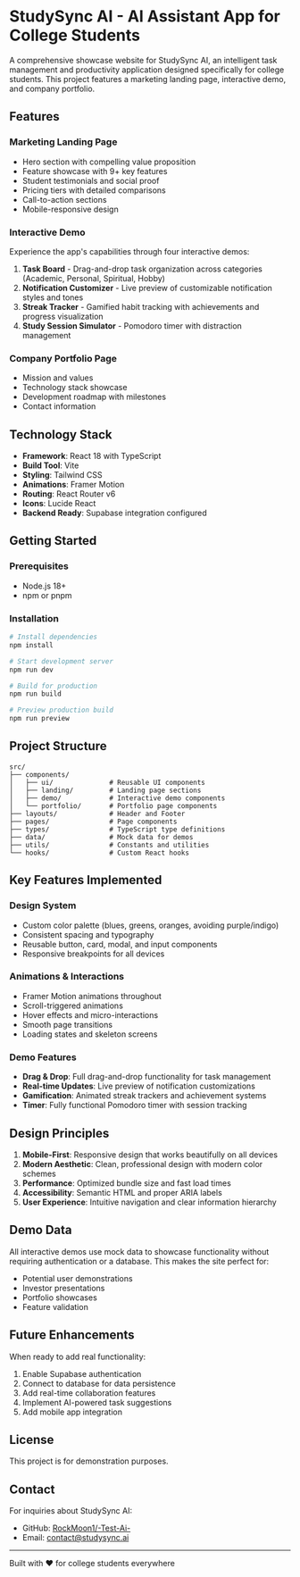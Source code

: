 # StudySync AI - AI Assistant App for College Students

A comprehensive showcase website for StudySync AI, an intelligent task management and productivity application designed specifically for college students. This project features a marketing landing page, interactive demo, and company portfolio.

## Features

### Marketing Landing Page
- Hero section with compelling value proposition
- Feature showcase with 9+ key features
- Student testimonials and social proof
- Pricing tiers with detailed comparisons
- Call-to-action sections
- Mobile-responsive design

### Interactive Demo
Experience the app's capabilities through four interactive demos:

1. **Task Board** - Drag-and-drop task organization across categories (Academic, Personal, Spiritual, Hobby)
2. **Notification Customizer** - Live preview of customizable notification styles and tones
3. **Streak Tracker** - Gamified habit tracking with achievements and progress visualization
4. **Study Session Simulator** - Pomodoro timer with distraction management

### Company Portfolio Page
- Mission and values
- Technology stack showcase
- Development roadmap with milestones
- Contact information

## Technology Stack

- **Framework**: React 18 with TypeScript
- **Build Tool**: Vite
- **Styling**: Tailwind CSS
- **Animations**: Framer Motion
- **Routing**: React Router v6
- **Icons**: Lucide React
- **Backend Ready**: Supabase integration configured

## Getting Started

### Prerequisites
- Node.js 18+
- npm or pnpm

### Installation

```bash
# Install dependencies
npm install

# Start development server
npm run dev

# Build for production
npm run build

# Preview production build
npm run preview
```

## Project Structure

```
src/
├── components/
│   ├── ui/              # Reusable UI components
│   ├── landing/         # Landing page sections
│   ├── demo/            # Interactive demo components
│   └── portfolio/       # Portfolio page components
├── layouts/             # Header and Footer
├── pages/               # Page components
├── types/               # TypeScript type definitions
├── data/                # Mock data for demos
├── utils/               # Constants and utilities
└── hooks/               # Custom React hooks
```

## Key Features Implemented

### Design System
- Custom color palette (blues, greens, oranges, avoiding purple/indigo)
- Consistent spacing and typography
- Reusable button, card, modal, and input components
- Responsive breakpoints for all devices

### Animations & Interactions
- Framer Motion animations throughout
- Scroll-triggered animations
- Hover effects and micro-interactions
- Smooth page transitions
- Loading states and skeleton screens

### Demo Features
- **Drag & Drop**: Full drag-and-drop functionality for task management
- **Real-time Updates**: Live preview of notification customizations
- **Gamification**: Animated streak trackers and achievement systems
- **Timer**: Fully functional Pomodoro timer with session tracking

## Design Principles

1. **Mobile-First**: Responsive design that works beautifully on all devices
2. **Modern Aesthetic**: Clean, professional design with modern color schemes
3. **Performance**: Optimized bundle size and fast load times
4. **Accessibility**: Semantic HTML and proper ARIA labels
5. **User Experience**: Intuitive navigation and clear information hierarchy

## Demo Data

All interactive demos use mock data to showcase functionality without requiring authentication or a database. This makes the site perfect for:
- Potential user demonstrations
- Investor presentations
- Portfolio showcases
- Feature validation

## Future Enhancements

When ready to add real functionality:
1. Enable Supabase authentication
2. Connect to database for data persistence
3. Add real-time collaboration features
4. Implement AI-powered task suggestions
5. Add mobile app integration

## License

This project is for demonstration purposes.

## Contact

For inquiries about StudySync AI:
- GitHub: [RockMoon1/-Test-Ai-](https://github.com/RockMoon1/-Test-Ai-)
- Email: contact@studysync.ai

---

Built with ❤️ for college students everywhere
